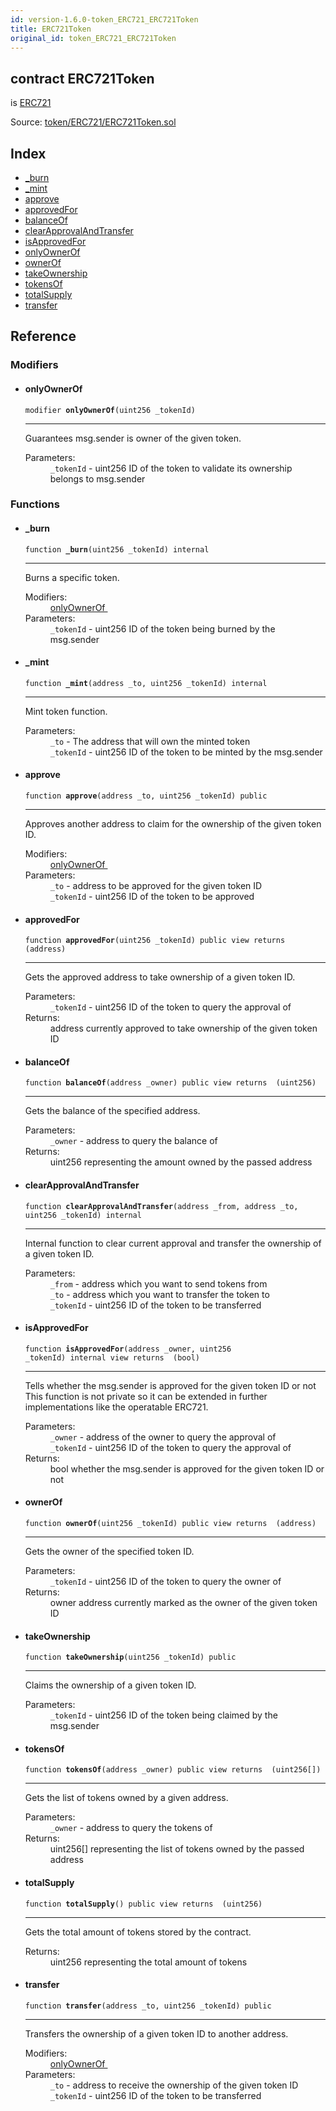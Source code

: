 ```yaml
---
id: version-1.6.0-token_ERC721_ERC721Token
title: ERC721Token
original_id: token_ERC721_ERC721Token
---
```


<div class="contract-doc"><div class="contract"><h2 class="contract-header"><span class="contract-kind">contract</span> ERC721Token</h2><p class="base-contracts"><span>is</span> <a href="token_ERC721_ERC721.html">ERC721</a></p><div class="source">Source: <a href="https://github.com/OpenZeppelin/zeppelin-solidity/blob/v1.6.0/contracts/token/ERC721/ERC721Token.sol" target="_blank">token/ERC721/ERC721Token.sol</a></div></div><div class="index"><h2>Index</h2><ul><li><a href="token_ERC721_ERC721Token.html#_burn">_burn</a></li><li><a href="token_ERC721_ERC721Token.html#_mint">_mint</a></li><li><a href="token_ERC721_ERC721Token.html#approve">approve</a></li><li><a href="token_ERC721_ERC721Token.html#approvedFor">approvedFor</a></li><li><a href="token_ERC721_ERC721Token.html#balanceOf">balanceOf</a></li><li><a href="token_ERC721_ERC721Token.html#clearApprovalAndTransfer">clearApprovalAndTransfer</a></li><li><a href="token_ERC721_ERC721Token.html#isApprovedFor">isApprovedFor</a></li><li><a href="token_ERC721_ERC721Token.html#onlyOwnerOf">onlyOwnerOf</a></li><li><a href="token_ERC721_ERC721Token.html#ownerOf">ownerOf</a></li><li><a href="token_ERC721_ERC721Token.html#takeOwnership">takeOwnership</a></li><li><a href="token_ERC721_ERC721Token.html#tokensOf">tokensOf</a></li><li><a href="token_ERC721_ERC721Token.html#totalSupply">totalSupply</a></li><li><a href="token_ERC721_ERC721Token.html#transfer">transfer</a></li></ul></div><div class="reference"><h2>Reference</h2><div class="modifiers"><h3>Modifiers</h3><ul><li><div class="item modifier"><span id="onlyOwnerOf" class="anchor-marker"></span><h4 class="name">onlyOwnerOf</h4><div class="body"><code class="signature">modifier <strong>onlyOwnerOf</strong><span>(uint256 _tokenId) </span></code><hr/><div class="description"><p>Guarantees msg.sender is owner of the given token.</p></div><dl><dt><span class="label-parameters">Parameters:</span></dt><dd><div><code>_tokenId</code> - uint256 ID of the token to validate its ownership belongs to msg.sender</div></dd></dl></div></div></li></ul></div><div class="functions"><h3>Functions</h3><ul><li><div class="item function"><span id="_burn" class="anchor-marker"></span><h4 class="name">_burn</h4><div class="body"><code class="signature">function <strong>_burn</strong><span>(uint256 _tokenId) </span><span>internal </span></code><hr/><div class="description"><p>Burns a specific token.</p></div><dl><dt><span class="label-modifiers">Modifiers:</span></dt><dd><a href="token_ERC721_ERC721Token.html#onlyOwnerOf">onlyOwnerOf </a></dd><dt><span class="label-parameters">Parameters:</span></dt><dd><div><code>_tokenId</code> - uint256 ID of the token being burned by the msg.sender</div></dd></dl></div></div></li><li><div class="item function"><span id="_mint" class="anchor-marker"></span><h4 class="name">_mint</h4><div class="body"><code class="signature">function <strong>_mint</strong><span>(address _to, uint256 _tokenId) </span><span>internal </span></code><hr/><div class="description"><p>Mint token function.</p></div><dl><dt><span class="label-parameters">Parameters:</span></dt><dd><div><code>_to</code> - The address that will own the minted token</div><div><code>_tokenId</code> - uint256 ID of the token to be minted by the msg.sender</div></dd></dl></div></div></li><li><div class="item function"><span id="approve" class="anchor-marker"></span><h4 class="name">approve</h4><div class="body"><code class="signature">function <strong>approve</strong><span>(address _to, uint256 _tokenId) </span><span>public </span></code><hr/><div class="description"><p>Approves another address to claim for the ownership of the given token ID.</p></div><dl><dt><span class="label-modifiers">Modifiers:</span></dt><dd><a href="token_ERC721_ERC721Token.html#onlyOwnerOf">onlyOwnerOf </a></dd><dt><span class="label-parameters">Parameters:</span></dt><dd><div><code>_to</code> - address to be approved for the given token ID</div><div><code>_tokenId</code> - uint256 ID of the token to be approved</div></dd></dl></div></div></li><li><div class="item function"><span id="approvedFor" class="anchor-marker"></span><h4 class="name">approvedFor</h4><div class="body"><code class="signature">function <strong>approvedFor</strong><span>(uint256 _tokenId) </span><span>public </span><span>view </span><span>returns  (address) </span></code><hr/><div class="description"><p>Gets the approved address to take ownership of a given token ID.</p></div><dl><dt><span class="label-parameters">Parameters:</span></dt><dd><div><code>_tokenId</code> - uint256 ID of the token to query the approval of</div></dd><dt><span class="label-return">Returns:</span></dt><dd>address currently approved to take ownership of the given token ID</dd></dl></div></div></li><li><div class="item function"><span id="balanceOf" class="anchor-marker"></span><h4 class="name">balanceOf</h4><div class="body"><code class="signature">function <strong>balanceOf</strong><span>(address _owner) </span><span>public </span><span>view </span><span>returns  (uint256) </span></code><hr/><div class="description"><p>Gets the balance of the specified address.</p></div><dl><dt><span class="label-parameters">Parameters:</span></dt><dd><div><code>_owner</code> - address to query the balance of</div></dd><dt><span class="label-return">Returns:</span></dt><dd>uint256 representing the amount owned by the passed address</dd></dl></div></div></li><li><div class="item function"><span id="clearApprovalAndTransfer" class="anchor-marker"></span><h4 class="name">clearApprovalAndTransfer</h4><div class="body"><code class="signature">function <strong>clearApprovalAndTransfer</strong><span>(address _from, address _to, uint256 _tokenId) </span><span>internal </span></code><hr/><div class="description"><p>Internal function to clear current approval and transfer the ownership of a given token ID.</p></div><dl><dt><span class="label-parameters">Parameters:</span></dt><dd><div><code>_from</code> - address which you want to send tokens from</div><div><code>_to</code> - address which you want to transfer the token to</div><div><code>_tokenId</code> - uint256 ID of the token to be transferred</div></dd></dl></div></div></li><li><div class="item function"><span id="isApprovedFor" class="anchor-marker"></span><h4 class="name">isApprovedFor</h4><div class="body"><code class="signature">function <strong>isApprovedFor</strong><span>(address _owner, uint256 _tokenId) </span><span>internal </span><span>view </span><span>returns  (bool) </span></code><hr/><div class="description"><p>Tells whether the msg.sender is approved for the given token ID or not This function is not private so it can be extended in further implementations like the operatable ERC721.</p></div><dl><dt><span class="label-parameters">Parameters:</span></dt><dd><div><code>_owner</code> - address of the owner to query the approval of</div><div><code>_tokenId</code> - uint256 ID of the token to query the approval of</div></dd><dt><span class="label-return">Returns:</span></dt><dd>bool whether the msg.sender is approved for the given token ID or not</dd></dl></div></div></li><li><div class="item function"><span id="ownerOf" class="anchor-marker"></span><h4 class="name">ownerOf</h4><div class="body"><code class="signature">function <strong>ownerOf</strong><span>(uint256 _tokenId) </span><span>public </span><span>view </span><span>returns  (address) </span></code><hr/><div class="description"><p>Gets the owner of the specified token ID.</p></div><dl><dt><span class="label-parameters">Parameters:</span></dt><dd><div><code>_tokenId</code> - uint256 ID of the token to query the owner of</div></dd><dt><span class="label-return">Returns:</span></dt><dd>owner address currently marked as the owner of the given token ID</dd></dl></div></div></li><li><div class="item function"><span id="takeOwnership" class="anchor-marker"></span><h4 class="name">takeOwnership</h4><div class="body"><code class="signature">function <strong>takeOwnership</strong><span>(uint256 _tokenId) </span><span>public </span></code><hr/><div class="description"><p>Claims the ownership of a given token ID.</p></div><dl><dt><span class="label-parameters">Parameters:</span></dt><dd><div><code>_tokenId</code> - uint256 ID of the token being claimed by the msg.sender</div></dd></dl></div></div></li><li><div class="item function"><span id="tokensOf" class="anchor-marker"></span><h4 class="name">tokensOf</h4><div class="body"><code class="signature">function <strong>tokensOf</strong><span>(address _owner) </span><span>public </span><span>view </span><span>returns  (uint256[]) </span></code><hr/><div class="description"><p>Gets the list of tokens owned by a given address.</p></div><dl><dt><span class="label-parameters">Parameters:</span></dt><dd><div><code>_owner</code> - address to query the tokens of</div></dd><dt><span class="label-return">Returns:</span></dt><dd>uint256[] representing the list of tokens owned by the passed address</dd></dl></div></div></li><li><div class="item function"><span id="totalSupply" class="anchor-marker"></span><h4 class="name">totalSupply</h4><div class="body"><code class="signature">function <strong>totalSupply</strong><span>() </span><span>public </span><span>view </span><span>returns  (uint256) </span></code><hr/><div class="description"><p>Gets the total amount of tokens stored by the contract.</p></div><dl><dt><span class="label-return">Returns:</span></dt><dd>uint256 representing the total amount of tokens</dd></dl></div></div></li><li><div class="item function"><span id="transfer" class="anchor-marker"></span><h4 class="name">transfer</h4><div class="body"><code class="signature">function <strong>transfer</strong><span>(address _to, uint256 _tokenId) </span><span>public </span></code><hr/><div class="description"><p>Transfers the ownership of a given token ID to another address.</p></div><dl><dt><span class="label-modifiers">Modifiers:</span></dt><dd><a href="token_ERC721_ERC721Token.html#onlyOwnerOf">onlyOwnerOf </a></dd><dt><span class="label-parameters">Parameters:</span></dt><dd><div><code>_to</code> - address to receive the ownership of the given token ID</div><div><code>_tokenId</code> - uint256 ID of the token to be transferred</div></dd></dl></div></div></li></ul></div></div></div>
